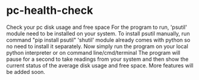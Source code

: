 # pc-health-check
Check your pc disk usage and free space
For the program to run, 'psutil' module need to be installed on your system.
To install psutil manually, run command "pip install psutil"
'shutil' module already comes with python so no need to install it separately.
Now simply run the program on your local python interpreter or on command line/cmd/terminal
The program will pause for a second to take readings from your system and then show the current status
of the average disk usage and free space.
More features will be added soon.
